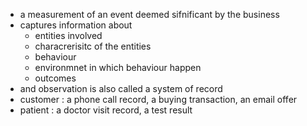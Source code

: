 * a measurement of an event deemed sifnificant by the business
* captures information about
    * entities involved
    * characrerisitc of the entities
    * behaviour
    * environmnet in which behaviour happen
    * outcomes
* and observation is also called a system of record
* customer : a phone call record, a buying transaction, an email offer
* patient : a doctor visit record, a test result
